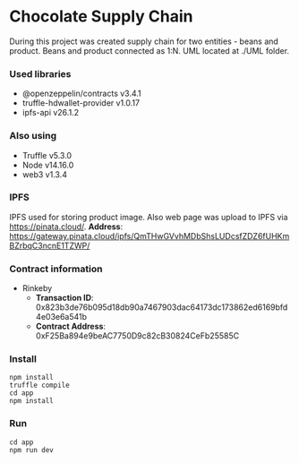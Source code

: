 # Chocolate Supply Chain 
During this project was created supply chain for two entities - beans and product. Beans and product connected as 1:N. UML located at ./UML folder.
### Used libraries
- @openzeppelin/contracts v3.4.1 
- truffle-hdwallet-provider v1.0.17
- ipfs-api v26.1.2

### Also using 
- Truffle v5.3.0
- Node v14.16.0
- web3 v1.3.4

### IPFS 
IPFS used for storing product image. Also web page was upload to IPFS via https://pinata.cloud/. 
**Address**: https://gateway.pinata.cloud/ipfs/QmTHwGVvhMDbShsLUDcsfZDZ6fUHKmBZrbqC3ncnE1TZWP/

### Contract information 
- Rinkeby
	- **Transaction ID**:
	0x823b3de76b095d18db90a7467903dac64173dc173862ed6169bfd4e03e6a541b
	- **Contract Address**: 
	0xF25Ba894e9beAC7750D9c82cB30824CeFb25585C

### Install
```
npm install
truffle compile
cd app 
npm install
```

### Run 
```
cd app
npm run dev
```
